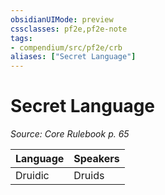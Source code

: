 ```yaml
---
obsidianUIMode: preview
cssclasses: pf2e,pf2e-note
tags:
- compendium/src/pf2e/crb
aliases: ["Secret Language"]
---
```

# Secret Language  
*Source: Core Rulebook p. 65*  

| Language | Speakers |
|----------|----------|
| Druidic | Druids |